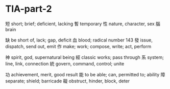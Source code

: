 # TIA-part-2

短 short; brief; deficient, lacking
暫 temporary
性 nature, character, sex
腦 brain

缺 be short of, lack; gap, deficit
血 blood; radical number 143
發 issue, dispatch, send out, emit
作 make; work; compose, write; act, perform

神 spirit, god, supernatural being
經 classic works; pass through
系 system; line, link, connection
統 govern, command, control; unite
 		 
功 achievement, merit, good result
能 to be able; can, permitted to; ability
障 separate; shield; barricade
礙 obstruct, hinder, block, deter
